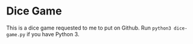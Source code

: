 # Dice Game

This is a dice game requested to me to put on Github. Run `python3 dice-game.py` if you have Python 3.
